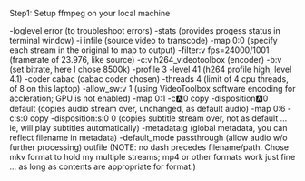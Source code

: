 Step1: Setup ffmpeg on your local machine



 -loglevel error (to troubleshoot errors)
   -stats (provides progess status in terminal window)
   -i infile (source video to transcode)
   -map 0:0 (specify each stream in the original to map to output)
   -filter:v fps\=24000/1001 (framerate of 23.976, like source)
   -c:v h264_videotoolbox (encoder)
   -b:v (set bitrate, here I chose 8500k) 
   -profile 3 -level 41 (h264 profile high, level 4.1)
   -coder cabac (cabac coder chosen)
   -threads 4  (limit of 4 cpu threads, of 8 on this laptop)
   -allow_sw:v 1  (using VideoToolbox software encoding for accleration; GPU is not enabled)
   -map 0:1 -c:a:0 copy -disposition:a:0 default (copies audio stream over, unchanged, as default audio)
   -map 0:6 -c:s:0 copy -disposition:s:0 0 (copies subtitle stream over, not as default ... ie, will play subtitles automatically)
   -metadata:g (global metadata, you can reflect filename in metadata)
   -default_mode passthrough (allow audio w/o further processing) 
    outfile (NOTE: no dash precedes filename/path. Chose mkv format to
   hold my multiple streams; mp4 or other formats work just fine ... as
   long as contents are appropriate for format.)